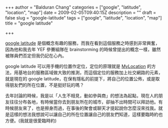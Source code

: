 +++
author = "Balduran Chang"
categories = ["google", "latitude", "location", "map"]
date = 2009-02-05T09:40:15Z
description = ""
draft = false
slug = "google-latitude"
tags = ["google", "latitude", "location", "map"]
title = "google latitude"

+++


[google latitude](http://www.google.com/intl/zh-TW_tw/latitude/intro.html) 是個概念有趣的服務，而我在看到這個服務之時感到非常興奮，因為他和我去年 YEF 參賽組隊在 brainstorming 的時候曾提出的概念一樣，雖然被隊員們否定但我仍記在心內。

google latitude 可以用手機的位置作定位，定位的原理就是 [MyLocation](http://www.google.com/mobile/gmm/mylocation/index.html) 的方法，用基地台的服務區域做大致的推測，而這個定位的服務加上社交網路的元素，就是現在的 google latitude，在保有隱私的前提下，將自己的位置公佈，或是取得朋友們的所在位置，不是挺好玩的嗎？

去年討論的時候，我是以「人生不相見，動如參與商」的想法為起點，現在人的朋友往往分布各地，有時候當你去到朋友所在的城市，卻抽不出時間可以拜訪他。有時候朋友來了，也是擦身而過，在事後的聚會或聊天才提起說你怎麼沒來找我。就是這樣的想法我想說可以讓自己的所在位置讓自己的朋友們知道，這樣要臨時約也方便。(我就是很愛臨時約)

